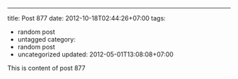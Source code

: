 ---
title: Post 877
date: 2012-10-18T02:44:26+07:00
tags:
  - random post
  - untagged
category:
  - random post
  - uncategorized
updated: 2012-05-01T13:08:08+07:00

This is content of post 877